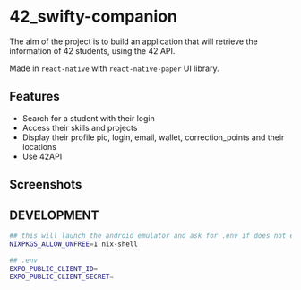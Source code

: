 # 42_swifty-companion

The aim of the project is to build an application that will retrieve the information of 42 students,
using the 42 API. 

Made in `react-native` with `react-native-paper` UI library.

## Features

- Search for a student with their login
- Access their skills and projects
- Display their profile pic, login, email, wallet, correction_points and their locations
- Use 42API

## Screenshots



## DEVELOPMENT

```bash
## this will launch the android emulator and ask for .env if does not exist
NIXPKGS_ALLOW_UNFREE=1 nix-shell
```

```bash
## .env
EXPO_PUBLIC_CLIENT_ID=
EXPO_PUBLIC_CLIENT_SECRET=
```
